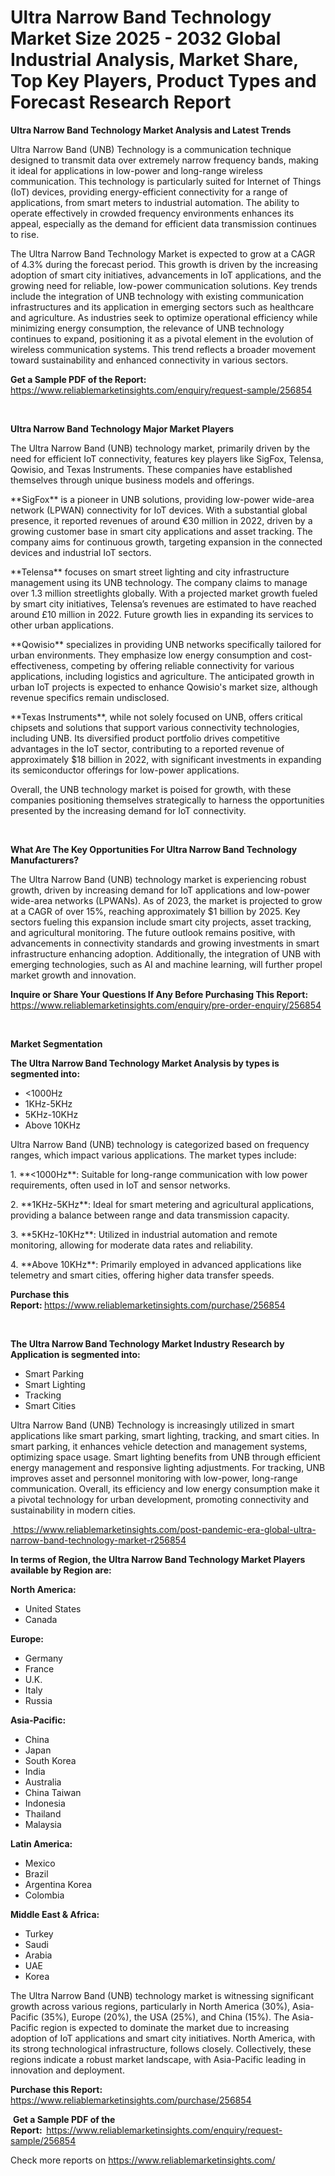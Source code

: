 <p><h1>Ultra Narrow Band Technology Market Size 2025 - 2032 Global Industrial Analysis, Market Share, Top Key Players, Product Types and Forecast Research Report</h1></p><p><strong>Ultra Narrow Band Technology Market Analysis and Latest Trends</strong></p>
<p><p>Ultra Narrow Band (UNB) Technology is a communication technique designed to transmit data over extremely narrow frequency bands, making it ideal for applications in low-power and long-range wireless communication. This technology is particularly suited for Internet of Things (IoT) devices, providing energy-efficient connectivity for a range of applications, from smart meters to industrial automation. The ability to operate effectively in crowded frequency environments enhances its appeal, especially as the demand for efficient data transmission continues to rise.</p><p>The Ultra Narrow Band Technology Market is expected to grow at a CAGR of 4.3% during the forecast period. This growth is driven by the increasing adoption of smart city initiatives, advancements in IoT applications, and the growing need for reliable, low-power communication solutions. Key trends include the integration of UNB technology with existing communication infrastructures and its application in emerging sectors such as healthcare and agriculture. As industries seek to optimize operational efficiency while minimizing energy consumption, the relevance of UNB technology continues to expand, positioning it as a pivotal element in the evolution of wireless communication systems. This trend reflects a broader movement toward sustainability and enhanced connectivity in various sectors.</p></p>
<p><strong>Get a Sample PDF of the Report:&nbsp;</strong> <a href="https://www.reliablemarketinsights.com/enquiry/request-sample/256854?utm_campaign=3586&utm_medium=2&utm_source=Github&utm_content=ia&utm_term=30032025&utm_id=ultra-narrow-band-technology">https://www.reliablemarketinsights.com/enquiry/request-sample/256854</a></p>
<p>&nbsp;</p>
<p><strong>Ultra Narrow Band Technology Major Market Players</strong></p>
<p><p>The Ultra Narrow Band (UNB) technology market, primarily driven by the need for efficient IoT connectivity, features key players like SigFox, Telensa, Qowisio, and Texas Instruments. These companies have established themselves through unique business models and offerings.</p><p>**SigFox** is a pioneer in UNB solutions, providing low-power wide-area network (LPWAN) connectivity for IoT devices. With a substantial global presence, it reported revenues of around €30 million in 2022, driven by a growing customer base in smart city applications and asset tracking. The company aims for continuous growth, targeting expansion in the connected devices and industrial IoT sectors.</p><p>**Telensa** focuses on smart street lighting and city infrastructure management using its UNB technology. The company claims to manage over 1.3 million streetlights globally. With a projected market growth fueled by smart city initiatives, Telensa’s revenues are estimated to have reached around £10 million in 2022. Future growth lies in expanding its services to other urban applications.</p><p>**Qowisio** specializes in providing UNB networks specifically tailored for urban environments. They emphasize low energy consumption and cost-effectiveness, competing by offering reliable connectivity for various applications, including logistics and agriculture. The anticipated growth in urban IoT projects is expected to enhance Qowisio's market size, although revenue specifics remain undisclosed.</p><p>**Texas Instruments**, while not solely focused on UNB, offers critical chipsets and solutions that support various connectivity technologies, including UNB. Its diversified product portfolio drives competitive advantages in the IoT sector, contributing to a reported revenue of approximately $18 billion in 2022, with significant investments in expanding its semiconductor offerings for low-power applications.</p><p>Overall, the UNB technology market is poised for growth, with these companies positioning themselves strategically to harness the opportunities presented by the increasing demand for IoT connectivity.</p></p>
<p>&nbsp;</p>
<p><strong>What Are The Key Opportunities For Ultra Narrow Band Technology Manufacturers?</strong></p>
<p><p>The Ultra Narrow Band (UNB) technology market is experiencing robust growth, driven by increasing demand for IoT applications and low-power wide-area networks (LPWANs). As of 2023, the market is projected to grow at a CAGR of over 15%, reaching approximately $1 billion by 2025. Key sectors fueling this expansion include smart city projects, asset tracking, and agricultural monitoring. The future outlook remains positive, with advancements in connectivity standards and growing investments in smart infrastructure enhancing adoption. Additionally, the integration of UNB with emerging technologies, such as AI and machine learning, will further propel market growth and innovation.</p></p>
<p><strong>Inquire or Share Your Questions If Any Before Purchasing This Report:</strong> <a href="https://www.reliablemarketinsights.com/enquiry/pre-order-enquiry/256854?utm_campaign=3586&utm_medium=2&utm_source=Github&utm_content=ia&utm_term=30032025&utm_id=ultra-narrow-band-technology">https://www.reliablemarketinsights.com/enquiry/pre-order-enquiry/256854</a></p>
<p>&nbsp;</p>
<p><strong>Market Segmentation</strong></p>
<p><strong>The Ultra Narrow Band Technology Market Analysis by types is segmented into:</strong></p>
<p><ul><li><1000Hz</li><li>1KHz-5KHz</li><li>5KHz-10KHz</li><li>Above 10KHz</li></ul></p>
<p><p>Ultra Narrow Band (UNB) technology is categorized based on frequency ranges, which impact various applications. The market types include:</p><p>1. **<1000Hz**: Suitable for long-range communication with low power requirements, often used in IoT and sensor networks.</p><p>2. **1KHz-5KHz**: Ideal for smart metering and agricultural applications, providing a balance between range and data transmission capacity.</p><p>3. **5KHz-10KHz**: Utilized in industrial automation and remote monitoring, allowing for moderate data rates and reliability.</p><p>4. **Above 10KHz**: Primarily employed in advanced applications like telemetry and smart cities, offering higher data transfer speeds.</p></p>
<p><strong>Purchase this Report:&nbsp;</strong><a href="https://www.reliablemarketinsights.com/purchase/256854?utm_campaign=3586&utm_medium=2&utm_source=Github&utm_content=ia&utm_term=30032025&utm_id=ultra-narrow-band-technology">https://www.reliablemarketinsights.com/purchase/256854</a></p>
<p>&nbsp;</p>
<p><strong>The Ultra Narrow Band Technology Market Industry Research by Application is segmented into:</strong></p>
<p><ul><li>Smart Parking</li><li>Smart Lighting</li><li>Tracking</li><li>Smart Cities</li></ul></p>
<p><p>Ultra Narrow Band (UNB) Technology is increasingly utilized in smart applications like smart parking, smart lighting, tracking, and smart cities. In smart parking, it enhances vehicle detection and management systems, optimizing space usage. Smart lighting benefits from UNB through efficient energy management and responsive lighting adjustments. For tracking, UNB improves asset and personnel monitoring with low-power, long-range communication. Overall, its efficiency and low energy consumption make it a pivotal technology for urban development, promoting connectivity and sustainability in modern cities.</p></p>
<p><a href="https://www.reliablemarketinsights.com/post-pandemic-era-global-ultra-narrow-band-technology-market-r256854?utm_campaign=3586&utm_medium=2&utm_source=Github&utm_content=ia&utm_term=30032025&utm_id=ultra-narrow-band-technology">&nbsp;https://www.reliablemarketinsights.com/post-pandemic-era-global-ultra-narrow-band-technology-market-r256854</a></p>
<p><strong>In terms of Region, the Ultra Narrow Band Technology Market Players available by Region are:</strong></p>
<p>
    <p> <strong> North America: </strong>
        <ul>
            <li>United States</li>
            <li>Canada</li>
        </ul>
        </p> 
    <p> <strong> Europe: </strong>
        <ul>
            <li>Germany</li>
            <li>France</li>
            <li>U.K.</li>
            <li>Italy</li>
            <li>Russia</li>
        </ul>
        </p> 
    <p> <strong> Asia-Pacific: </strong>
        <ul>
            <li>China</li>
            <li>Japan</li>
            <li>South Korea</li>
            <li>India</li>
            <li>Australia</li>
            <li>China Taiwan</li>
            <li>Indonesia</li>
            <li>Thailand</li>
            <li>Malaysia</li>
        </ul>
        </p> 
    <p> <strong> Latin America: </strong>
        <ul>
            <li>Mexico</li>
            <li>Brazil</li>
            <li>Argentina Korea</li>
            <li>Colombia</li>
        </ul>
        </p> 
    <p> <strong> Middle East & Africa: </strong>
        <ul>
            <li>Turkey</li>
            <li>Saudi</li>
            <li>Arabia</li>
            <li>UAE</li>
            <li>Korea</li>
        </ul>
    </p>
    </p>
<p><p>The Ultra Narrow Band (UNB) technology market is witnessing significant growth across various regions, particularly in North America (30%), Asia-Pacific (35%), Europe (20%), the USA (25%), and China (15%). The Asia-Pacific region is expected to dominate the market due to increasing adoption of IoT applications and smart city initiatives. North America, with its strong technological infrastructure, follows closely. Collectively, these regions indicate a robust market landscape, with Asia-Pacific leading in innovation and deployment.</p></p>
<p><strong>Purchase this Report: </strong><a href="https://www.reliablemarketinsights.com/purchase/256854?utm_campaign=3586&utm_medium=2&utm_source=Github&utm_content=ia&utm_term=30032025&utm_id=ultra-narrow-band-technology">https://www.reliablemarketinsights.com/purchase/256854</a></p>
<p>&nbsp;<strong>Get a Sample PDF of the Report:&nbsp;&nbsp;</strong><a href="https://www.reliablemarketinsights.com/enquiry/request-sample/256854?utm_campaign=3586&utm_medium=2&utm_source=Github&utm_content=ia&utm_term=30032025&utm_id=ultra-narrow-band-technology">https://www.reliablemarketinsights.com/enquiry/request-sample/256854</a></p>
<p><strong></strong></p>
<p>Check more reports on <a href="https://www.reliablemarketinsights.com/?utm_campaign=3586&utm_medium=2&utm_source=Github&utm_content=ia&utm_term=30032025&utm_id=ultra-narrow-band-technology">https://www.reliablemarketinsights.com/</a></p>